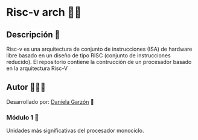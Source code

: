 # Risc-v arch 🔧🤎

## Descripción 📄
Risc-v es una arquitectura de conjunto de instrucciones (ISA) de hardware libre basado en un diseño de tipo RISC (conjunto de instrucciones reducido).
El repositorio contiene la contrucción de un procesador basado en la arquitectura Risc-V

## Autor 👩🏻‍💻
Desarrollado por:
[Daniela Garzón](https://github.com/danigarzon268) 💜

### Módulo 1 🚀
Unidades más significativas del procesador monociclo.

